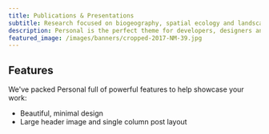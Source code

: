 ```yaml
---
title: Publications & Presentations
subtitle: Research focused on biogeography, spatial ecology and landscape change at Kent State University
description: Personal is the perfect theme for developers, designers and other creatives.
featured_image: /images/banners/cropped-2017-NM-39.jpg
---
```


## Features

We've packed Personal full of powerful features to help showcase your work:

* Beautiful, minimal design
* Large header image and single column post layout

